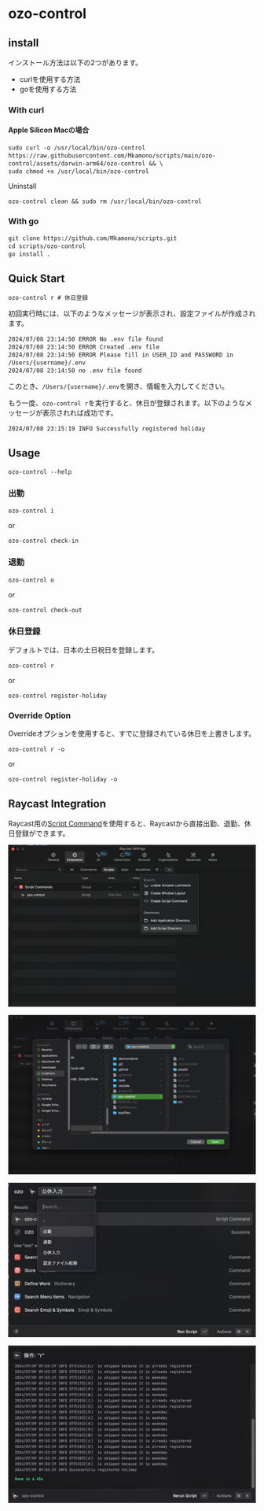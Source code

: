# ozo-control

## install

インストール方法は以下の2つがあります。

- curlを使用する方法
- goを使用する方法

### With curl

#### Apple Silicon Macの場合
```shell
sudo curl -o /usr/local/bin/ozo-control https://raw.githubusercontent.com/Mkamono/scripts/main/ozo-control/assets/darwin-arm64/ozo-control && \
sudo chmod +x /usr/local/bin/ozo-control
```

Uninstall

```shell
ozo-control clean && sudo rm /usr/local/bin/ozo-control
```

### With go

```shell
git clone https://github.com/Mkamono/scripts.git
cd scripts/ozo-control
go install .
```

## Quick Start

```shell
ozo-control r # 休日登録
```

初回実行時には、以下のようなメッセージが表示され、設定ファイルが作成されます。

```shell
2024/07/08 23:14:50 ERROR No .env file found
2024/07/08 23:14:50 ERROR Created .env file
2024/07/08 23:14:50 ERROR Please fill in USER_ID and PASSWORD in /Users/{username}/.env
2024/07/08 23:14:50 no .env file found
```

このとき、`/Users/{username}/.env`を開き、情報を入力してください。

もう一度、`ozo-control r`を実行すると、休日が登録されます。以下のようなメッセージが表示されれば成功です。

```shell
2024/07/08 23:15:19 INFO Successfully registered holiday
```


## Usage

```shell
ozo-control --help
```

### 出勤

```shell
ozo-control i
```

or

```shell
ozo-control check-in
```

### 退勤

```shell
ozo-control o
```

or

```shell
ozo-control check-out
```

### 休日登録

デフォルトでは、日本の土日祝日を登録します。

```shell
ozo-control r
```

or

```shell
ozo-control register-holiday
```

### Override Option

Overrideオプションを使用すると、すでに登録されている休日を上書きします。

```shell
ozo-control r -o
```

or

```shell
ozo-control register-holiday -o
```

## Raycast Integration

Raycast用の[Script Command](./ozo-control.sh)を使用すると、Raycastから直接出勤、退勤、休日登録ができます。

![](./assets/imgs/add-script-directory.png)

![](./assets/imgs/select-directory.png)

![](./assets/imgs/raycast-command.png)

![](./assets/imgs/raycast-command-result.png)
